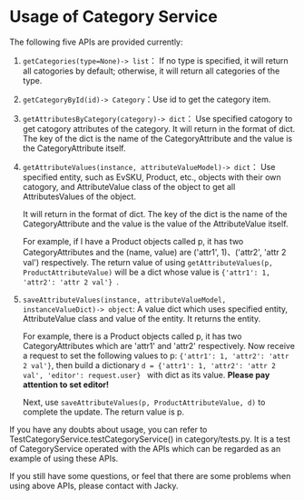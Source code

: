 # Usage of Category Service
The following five APIs are provided currently:

1. ```getCategories(type=None)-> list```：
	If no type is specified, it will return all catogories by default; otherwise, it will return all categories of the type.
	
1. ```getCategoryById(id)-> Category```：Use id to get the category item.

1. ```getAttributesByCategory(category)-> dict```：
	Use specified catogory to get catogory attributes of the category. It will return in the format of dict. The key of the dict is the name of the CategoryAttribute and the value is the CategoryAttribute itself.

1. ```getAttributeValues(instance, attributeValueModel)-> dict```：
	Use specified entity, such as EvSKU, Product, etc., objects with their own catogory, and AttributeValue class of the object to get all AttributesValues of the object.

	It will return in the format of dict. The key of the dict is the name of the CategoryAttribute and the value is the value of the AttributeValue itself. 

	For example, if I have a Product objects called p, it has two 		CategoryAttributes and the (name, value) are ('attr1', 1)、('attr2', 'attr 2 val') respectively. The return value of using ```getAttributeValues(p, ProductAttributeValue)``` will be a dict whose value is ```{'attr1': 1, 'attr2': 'attr 2 val'} ```.

1. ```saveAttributeValues(instance, attributeValueModel, instanceValueDict)-> object```: 
	A value dict which uses specified entity, AttributeValue class and value of the entity. It returns the entity. 

	For example, there is a Product objects called p, it has two CategoryAttributes which are 'attr1' and 'attr2' respectively. Now receive a request to set the following values to p: ```{'attr1': 1, 'attr2': 'attr 2 val'}```, then build a dictionary ```d = {'attr1': 1, 'attr2': 'attr 2 val', 'editor': request.user} ``` with dict as its value. **Please pay attention to set editor!**
	
	Next, use ```saveAttributeValues(p, ProductAttributeValue, d)``` to complete the update. The return value is p.

If you have any doubts about usage, you can refer to TestCategoryService.testCategoryService() in category/tests.py. It is a test of CategoryService operated with the APIs which can be regarded as an example of using these APIs.

If you still have some questions, or feel that there are some problems when using above APIs, please contact with Jacky.